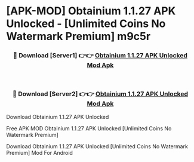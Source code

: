 # [APK-MOD] Obtainium 1.1.27 APK Unlocked - [Unlimited Coins No Watermark Premium] m9c5r



<div align="center">
<h3>🔴 Download [Server1] 👉👉 <a href="https://momento.my/?title=Obtainium_1.1.27_APK_Unlocked">Obtainium 1.1.27 APK Unlocked Mod Apk</a></h3><br>

<h3>🔴 Download [Server2] 👉👉 <a href="https://momento.my/?title=Obtainium_1.1.27_APK_Unlocked">Obtainium 1.1.27 APK Unlocked Mod Apk</a></h3>
</div>



Download Obtainium 1.1.27 APK Unlocked 

Free APK MOD Obtainium 1.1.27 APK Unlocked [Unlimited Coins No Watermark Premium]

Download Obtainium 1.1.27 APK Unlocked [Unlimited Coins No Watermark Premium] Mod For Android
